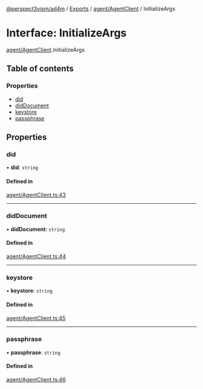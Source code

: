 [@perspect3vism/ad4m](../README.md) / [Exports](../modules.md) / [agent/AgentClient](../modules/agent_AgentClient.md) / InitializeArgs

# Interface: InitializeArgs

[agent/AgentClient](../modules/agent_AgentClient.md).InitializeArgs

## Table of contents

### Properties

- [did](agent_AgentClient.InitializeArgs.md#did)
- [didDocument](agent_AgentClient.InitializeArgs.md#diddocument)
- [keystore](agent_AgentClient.InitializeArgs.md#keystore)
- [passphrase](agent_AgentClient.InitializeArgs.md#passphrase)

## Properties

### did

• **did**: `string`

#### Defined in

[agent/AgentClient.ts:43](https://github.com/perspect3vism/ad4m-executor/blob/5a19b63d/core/src/agent/AgentClient.ts#L43)

___

### didDocument

• **didDocument**: `string`

#### Defined in

[agent/AgentClient.ts:44](https://github.com/perspect3vism/ad4m-executor/blob/5a19b63d/core/src/agent/AgentClient.ts#L44)

___

### keystore

• **keystore**: `string`

#### Defined in

[agent/AgentClient.ts:45](https://github.com/perspect3vism/ad4m-executor/blob/5a19b63d/core/src/agent/AgentClient.ts#L45)

___

### passphrase

• **passphrase**: `string`

#### Defined in

[agent/AgentClient.ts:46](https://github.com/perspect3vism/ad4m-executor/blob/5a19b63d/core/src/agent/AgentClient.ts#L46)
